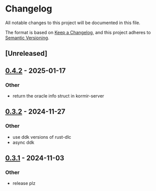 # Changelog

All notable changes to this project will be documented in this file.

The format is based on [Keep a Changelog](https://keepachangelog.com/en/1.0.0/),
and this project adheres to [Semantic Versioning](https://semver.org/spec/v2.0.0.html).

## [Unreleased]

## [0.4.2](https://github.com/bennyhodl/kormir/compare/kormir-v0.4.1...kormir-v0.4.2) - 2025-01-17

### Other

- return the oracle info struct in kormir-server

## [0.3.2](https://github.com/bennyhodl/kormir/compare/kormir-v0.3.1...kormir-v0.3.2) - 2024-11-27

### Other

- use ddk versions of rust-dlc
- async ddk

## [0.3.1](https://github.com/bennyhodl/kormir/compare/kormir-v0.3.0...kormir-v0.3.1) - 2024-11-03

### Other

- release plz
